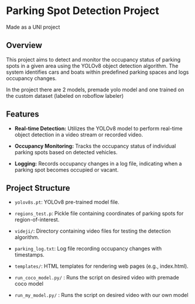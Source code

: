 # Parking Spot Detection Project
Made as a UNI project
## Overview

This project aims to detect and monitor the occupancy status of parking spots in a given area using the YOLOv8  object detection algorithm. The system identifies cars and boats within predefined parking spaces and logs occupancy changes.

In the project there are 2 models, premade yolo model and one trained on the custom dataset (labeled on roboflow labeler)

## Features

- **Real-time Detection:** Utilizes the YOLOv8 model to perform real-time object detection in a video stream or recorded video.
  
- **Occupancy Monitoring:** Tracks the occupancy status of individual parking spots based on detected vehicles.

- **Logging:** Records occupancy changes in a log file, indicating when a parking spot becomes occupied or vacant.

## Project Structure

- `yolov8s.pt`: YOLOv8 pre-trained model file.
  
- `regions_test.p`: Pickle file containing coordinates of parking spots for region-of-interest.

- `videji/`: Directory containing video files for testing the detection algorithm.

- `parking_log.txt`: Log file recording occupancy changes with timestamps.

- `templates/`: HTML templates for rendering web pages (e.g., index.html).

- `run_coco_model.py/` : Runs the script on desired video with premade coco model
- `run_my_model.py/` : Runs the script on desired video with our own model
